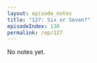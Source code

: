 ```yaml
---
layout: episode_notes
title: "127: Six or Seven?"
episodeIndex: 130
permalink: /ep/127
---
```

No notes yet.
